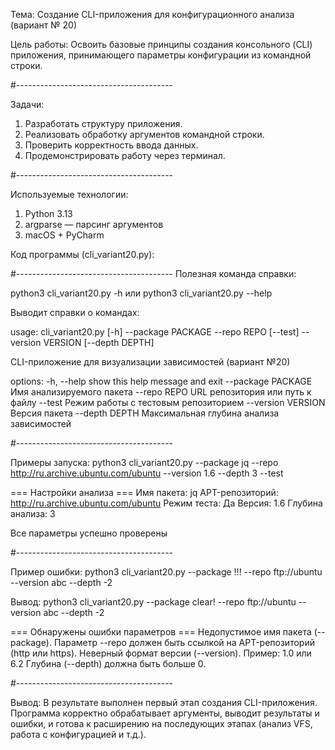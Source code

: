 Тема: Создание CLI-приложения для конфигурационного анализа (вариант № 20)

Цель работы: Освоить базовые принципы создания консольного (CLI) приложения, принимающего параметры конфигурации из командной строки.

#---------------------------------------

Задачи:

1) Разработать структуру приложения.
2) Реализовать обработку аргументов командной строки.
3) Проверить корректность ввода данных.
4) Продемонстрировать работу через терминал.

#---------------------------------------

Используемые технологии:

1) Python 3.13
2) argparse — парсинг аргументов
3) macOS + PyCharm

Код программы (cli_variant20.py):

#---------------------------------------
Полезная команда справки:

python3 cli_variant20.py -h
или 
python3 cli_variant20.py --help

Выводит справки о командах:

usage: cli_variant20.py [-h] --package PACKAGE --repo REPO [--test] --version VERSION [--depth DEPTH]

CLI-приложение для визуализации зависимостей (вариант №20)

options:
-h, --help            show this help message and exit
--package PACKAGE     Имя анализируемого пакета
--repo REPO           URL репозитория или путь к файлу
--test                Режим работы с тестовым репозиторием
--version VERSION     Версия пакета
--depth DEPTH         Максимальная глубина анализа зависимостей


#---------------------------------------

Примеры запуска: 
python3 cli_variant20.py --package jq --repo http://ru.archive.ubuntu.com/ubuntu --version 1.6 --depth 3 --test

=== Настройки анализа ===
Имя пакета: jq
APT-репозиторий: http://ru.archive.ubuntu.com/ubuntu
Режим теста: Да
Версия: 1.6
Глубина анализа: 3

Все параметры успешно проверены

#---------------------------------------

Пример ошибки:
python3 cli_variant20.py --package !!! --repo ftp://ubuntu --version abc --depth -2

Вывод:
python3 cli_variant20.py --package clear! --repo ftp://ubuntu --version abc --depth -2

=== Обнаружены ошибки параметров ===
Недопустимое имя пакета (--package).
Параметр --repo должен быть ссылкой на APT-репозиторий (http или https).
Неверный формат версии (--version). Пример: 1.0 или 6.2
Глубина (--depth) должна быть больше 0.

#---------------------------------------

Вывод: 
В результате выполнен первый этап создания CLI-приложения.
Программа корректно обрабатывает аргументы, 
выводит результаты и ошибки, и готова к расширению на последующих этапах 
(анализ VFS, работа с конфигурацией и т.д.).
